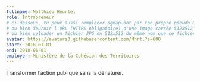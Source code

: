 ```yaml
---
fullname: Matthieu Heurtel
role: Intrapreneur
# ci-dessous, tu peux aussi remplacer sgmap-bot par ton propre pseudo Github
# ou bien fournir l'URL (HTTPS obligatoire) d'une image carrée 512x512 minimum
# ou bien uploader un fichier JPG en 512x512 du même nom que ce fichier dans /img/authors et effacer cette ligne
avatar: https://avatars3.githubusercontent.com/Mhrtl?s=600
start: 2018-01-01
end: 2018-06-01
employer: Ministère de la Cohésion des Territoires
---
```


Transformer l’action publique sans la dénaturer.
